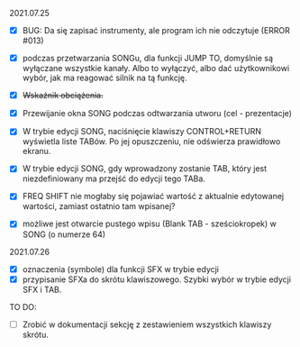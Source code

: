 2021.07.25
- [x] BUG: Da się zapisać instrumenty, ale program ich nie odczytuje (ERROR #013)
- [x] podczas przetwarzania SONGu, dla funkcji JUMP TO, domyślnie są wyłączane wszystkie kanały.
  Albo to wyłączyć, albo dać użytkownikowi wybór, jak ma reagować silnik na tą funkcję.
- [x] ~~Wskaźnik obciążenia.~~
- [x] Przewijanie okna SONG podczas odtwarzania utworu (cel - prezentacje)
- [x] W trybie edycji SONG, naciśnięcie klawiszy CONTROL+RETURN wyświetla liste TABów. Po jej opuszczeniu, nie odświerza prawidłowo ekranu.

- [x] W trybie edycji SONG, gdy wprowadzony zostanie TAB, który jest niezdefiniowany ma przejść do edycji tego TABa.
- [x] FREQ SHIFT nie mogłaby się pojawiać wartość z aktualnie edytowanej wartości, zamiast ostatnio tam wpisanej?
- [x] możliwe jest otwarcie pustego wpisu (Blank TAB - sześciokropek) w SONG (o numerze 64)

2021.07.26
- [x] oznaczenia (symbole) dla funkcji SFX w trybie edycji
- [x] przypisanie SFXa do skrótu klawiszowego. Szybki wybór w trybie edycji SFX i TAB.

TO DO:

- [ ] Zrobić w dokumentacji sekcję z zestawieniem wszystkich klawiszy skrótu.

